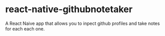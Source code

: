 # react-native-githubnotetaker

A React Naive app that allows you to inpect github profiles and take notes for each each one. 

